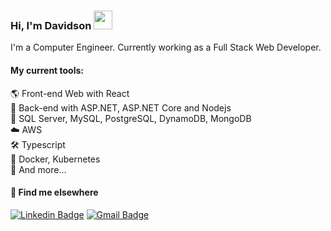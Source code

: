 ### Hi, I'm Davidson <img src="https://media.giphy.com/media/hvRJCLFzcasrR4ia7z/giphy.gif" width="30" >

I'm a Computer Engineer. Currently working as a Full Stack Web Developer.

#### My current tools:
🌎 Front-end Web with React  
📡 Back-end with ASP.NET, ASP.NET Core and Nodejs  
📅 SQL Server, MySQL, PostgreSQL, DynamoDB, MongoDB  
☁️ AWS  
🛠️ Typescript  
🐳 Docker, Kubernetes  
🧰 And more... 
 
#### 💬 Find me elsewhere
[![Linkedin Badge](https://img.shields.io/badge/-Linkedin-blue?style=flat-square&logo=Linkedin&logoColor=white&link=https://www.linkedin.com/in/rodrigo-goncalves-santana/)](https://www.linkedin.com/in/davidson-schaly) 
[![Gmail Badge](https://img.shields.io/badge/-davidson.schaly@gmail.com-c14438?style=flat-square&logo=Gmail&logoColor=white&link=mailto:davidson.schaly@gmail.com)](mailto:davidson.schaly@gmail.com)

